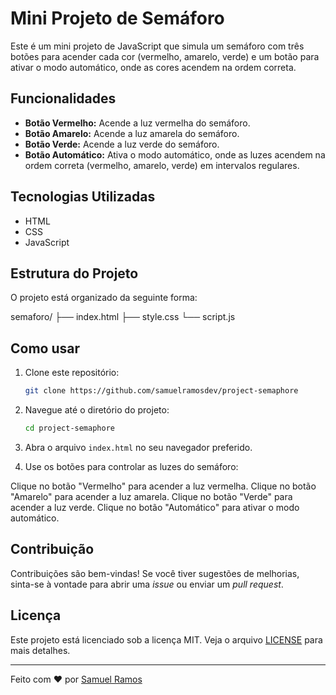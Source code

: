 # Mini Projeto de Semáforo

Este é um mini projeto de JavaScript que simula um semáforo com três botões para acender cada cor (vermelho, amarelo, verde) e um botão para ativar o modo automático, onde as cores acendem na ordem correta.

## Funcionalidades

- **Botão Vermelho:** Acende a luz vermelha do semáforo.
- **Botão Amarelo:** Acende a luz amarela do semáforo.
- **Botão Verde:** Acende a luz verde do semáforo.
- **Botão Automático:** Ativa o modo automático, onde as luzes acendem na ordem correta (vermelho, amarelo, verde) em intervalos regulares.

## Tecnologias Utilizadas

- HTML
- CSS
- JavaScript

## Estrutura do Projeto

O projeto está organizado da seguinte forma:

semaforo/
├── index.html
├── style.css
└── script.js

## Como usar

1. Clone este repositório:
    ```sh
    git clone https://github.com/samuelramosdev/project-semaphore
    ```

2. Navegue até o diretório do projeto:
    ```sh
    cd project-semaphore
    ```

3. Abra o arquivo `index.html` no seu navegador preferido.
  

4. Use os botões para controlar as luzes do semáforo:

Clique no botão "Vermelho" para acender a luz vermelha.
Clique no botão "Amarelo" para acender a luz amarela.
Clique no botão "Verde" para acender a luz verde.
Clique no botão "Automático" para ativar o modo automático.

## Contribuição

Contribuições são bem-vindas! Se você tiver sugestões de melhorias, sinta-se à vontade para abrir uma _issue_ ou enviar um _pull request_.

## Licença

Este projeto está licenciado sob a licença MIT. Veja o arquivo [LICENSE](LICENSE.txt) para mais detalhes.

---

Feito com ❤️ por [Samuel Ramos](https://github.com/samuelramosdev)